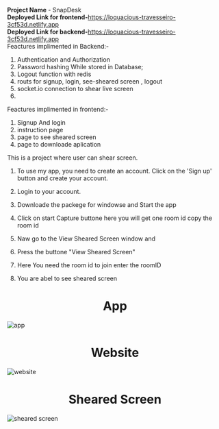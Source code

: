 
<b>Project Name</b> - SnapDesk<br>
<b>Deployed Link for frontend-</b>https://loquacious-travesseiro-3cf53d.netlify.app<br>
<b>Deployed Link for backend-</b>https://loquacious-travesseiro-3cf53d.netlify.app<br>
Feactures implimented in Backend:-

1) Authentication and Authorization
2) Password hashing While stored in Database;
3) Logout function with redis 
4) routs for signup, login, see-sheared screen , logout 
5) socket.io connection to shear live screen
6) 



Feactures implimented in frontend:-
1) Signup And login 
2) instruction page 
3) page to see sheared screen 
4) page to downloade aplication 




This is a project where user can shear screen.
1) To use my app, you need to create an account. Click on the 'Sign up' button and create your account.

2) Login to your account.

3) Downloade the packege for windowse and Start the app

4) Click on start Capture buttone here you will get one room id copy the room id

5) Naw go to the View Sheared Screen window and

6) Press the buttone "View Sheared Screen"

7) Here You need the room id to join enter the roomID

8) You are abel to see sheared screen


<h1 align ="center">App</h1>

![app](https://user-images.githubusercontent.com/112633247/218098466-44cceb57-acda-4321-8555-db2345d285fc.png)




<h1 align="center">Website</h1>

![website](https://user-images.githubusercontent.com/112633247/218098553-e5ff87c8-9a4d-400c-9b32-914d51ac5a82.png)




<h1 align ="center">Sheared Screen</h1>

![sheared screen](https://user-images.githubusercontent.com/112633247/218098598-7e8e8a08-1138-4cdf-b91b-a7e7cde2b7af.png)












